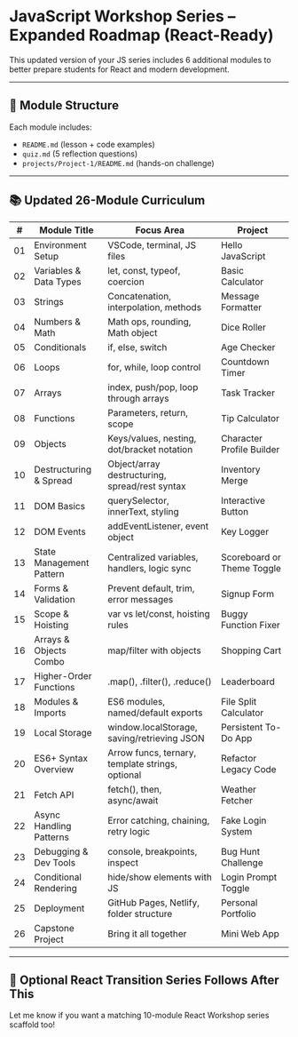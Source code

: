 # JavaScript Workshop Series – Expanded Roadmap (React-Ready)

This updated version of your JS series includes 6 additional modules to better prepare students for React and modern development.

---

## 🧩 Module Structure
Each module includes:
- `README.md` (lesson + code examples)
- `quiz.md` (5 reflection questions)
- `projects/Project-1/README.md` (hands-on challenge)

---

## 📚 Updated 26-Module Curriculum

| #  | Module Title                  | Focus Area                                      | Project                          |
|----|-------------------------------|--------------------------------------------------|----------------------------------|
| 01 | Environment Setup             | VSCode, terminal, JS files                       | Hello JavaScript                 |
| 02 | Variables & Data Types        | let, const, typeof, coercion                     | Basic Calculator                 |
| 03 | Strings                       | Concatenation, interpolation, methods            | Message Formatter                |
| 04 | Numbers & Math                | Math ops, rounding, Math object                  | Dice Roller                      |
| 05 | Conditionals                  | if, else, switch                                 | Age Checker                      |
| 06 | Loops                         | for, while, loop control                         | Countdown Timer                  |
| 07 | Arrays                        | index, push/pop, loop through arrays             | Task Tracker                     |
| 08 | Functions                     | Parameters, return, scope                        | Tip Calculator                   |
| 09 | Objects                       | Keys/values, nesting, dot/bracket notation       | Character Profile Builder        |
| 10 | Destructuring & Spread       | Object/array destructuring, spread/rest syntax   | Inventory Merge                  |
| 11 | DOM Basics                    | querySelector, innerText, styling                | Interactive Button               |
| 12 | DOM Events                    | addEventListener, event object                   | Key Logger                       |
| 13 | State Management Pattern      | Centralized variables, handlers, logic sync      | Scoreboard or Theme Toggle       |
| 14 | Forms & Validation            | Prevent default, trim, error messages            | Signup Form                      |
| 15 | Scope & Hoisting             | var vs let/const, hoisting rules                 | Buggy Function Fixer             |
| 16 | Arrays & Objects Combo        | map/filter with objects                          | Shopping Cart                    |
| 17 | Higher-Order Functions        | .map(), .filter(), .reduce()                     | Leaderboard                      |
| 18 | Modules & Imports             | ES6 modules, named/default exports               | File Split Calculator            |
| 19 | Local Storage                 | window.localStorage, saving/retrieving JSON      | Persistent To-Do App             |
| 20 | ES6+ Syntax Overview          | Arrow funcs, ternary, template strings, optional | Refactor Legacy Code             |
| 21 | Fetch API                     | fetch(), then, async/await                       | Weather Fetcher                  |
| 22 | Async Handling Patterns       | Error catching, chaining, retry logic            | Fake Login System                |
| 23 | Debugging & Dev Tools         | console, breakpoints, inspect                    | Bug Hunt Challenge               |
| 24 | Conditional Rendering         | hide/show elements with JS                       | Login Prompt Toggle              |
| 25 | Deployment                    | GitHub Pages, Netlify, folder structure          | Personal Portfolio               |
| 26 | Capstone Project              | Bring it all together                            | Mini Web App                     |

---

## 🧠 Optional React Transition Series Follows After This

Let me know if you want a matching 10-module React Workshop series scaffold too!
